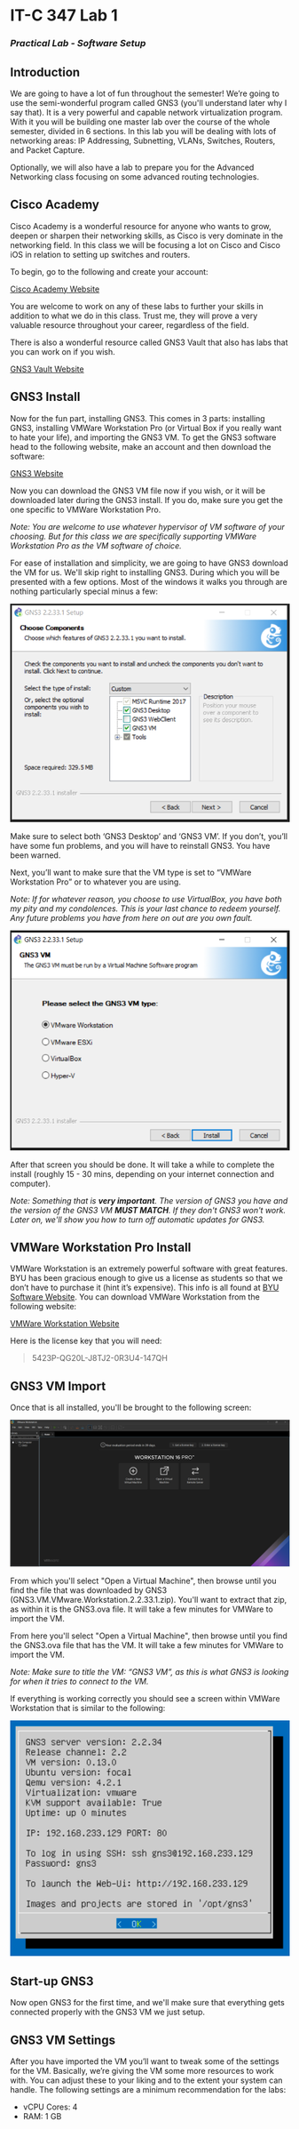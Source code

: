 # IT-C 347 Lab 1
### *Practical Lab - Software Setup*
## Introduction

We are going to have a lot of fun throughout the semester! We’re going to use the semi-wonderful program called GNS3 (you'll understand later why I say that). It is a very powerful and capable network virtualization program. With it you will be building one master lab over the course of the whole semester, divided in 6 sections. In this lab you will be dealing with lots of networking areas: IP Addressing, Subnetting, VLANs, Switches, Routers, and Packet Capture.

Optionally, we will also have a lab to prepare you for the Advanced Networking class focusing on some advanced routing technologies.

## Cisco Academy

Cisco Academy is a wonderful resource for anyone who wants to grow, deepen or sharpen their networking skills, as Cisco is very dominate in the networking field. In this class we will be focusing a lot on Cisco and Cisco iOS in relation to setting up switches and routers.

To begin, go to the following and create your account:

[Cisco Academy Website](https://www.netacad.com/)

You are welcome to work on any of these labs to further your skills in addition to what we do in this class. Trust me, they will prove a very valuable resource throughout your career, regardless of the field.

There is also a wonderful resource called GNS3 Vault that also has labs that you can work on if you wish.

[GNS3 Vault Website](https://gns3vault.com/)

## GNS3 Install

Now for the fun part, installing GNS3. This comes in 3 parts: installing GNS3, installing VMWare Workstation Pro (or Virtual Box if you really want to hate your life), and importing the GNS3 VM. To get the GNS3 software head to the following website, make an account and then download the software:

[GNS3 Website](https://www.gns3.com/)

Now you can download the GNS3 VM file now if you wish, or it will be downloaded later during the GNS3 install. If you do, make sure you get the one specific to VMWare Workstation Pro. 

*Note: You are welcome to use whatever hypervisor of VM software of your choosing. But for this class we are specifically supporting VMWare Workstation Pro as the VM software of choice.*

For ease of installation and simplicity, we are going to have GNS3 download the VM for us. We'll skip right to installing GNS3. During which you will be presented with a few options. Most of the windows it walks you through are nothing particularly special minus a few:

![GNS3 Components Screen](/assets/images/lab1/gns3-components.png "GNS3 Components Screen")

Make sure to select both ‘GNS3 Desktop’ and ‘GNS3 VM’. If you don’t, you’ll have some fun problems, and you will have to reinstall GNS3. You have been warned.

Next, you’ll want to make sure that the VM type is set to “VMWare Workstation Pro” or to whatever you are using.

*Note: If for whatever reason, you choose to use VirtualBox, you have both my pity and my condolences. This is your last chance to redeem yourself. Any future problems you have from here on out are you own fault.*

![GNS3 VM Type Screen](/assets/images/lab1/gns3-vm-type.png "GNS3 VM Type Screen")

After that screen you should be done. It will take a while to complete the install (roughly 15 - 30 mins, depending on your internet connection and computer).

*Note: Something that is **very important**. The version of GNS3 you have and the version of the GNS3 VM **MUST MATCH**. If they don't GNS3 won't work. Later on, we'll show you how to turn off automatic updates for GNS3.*

## VMWare Workstation Pro Install

VMWare Workstation is an extremely powerful software with great features. BYU has been gracious enough to give us a license as students so that we don’t have to purchase it (hint it’s expensive). This info is all found at [BYU Software Website](https://software.byu.edu/workstation). You can download VMWare Workstation from the following website:

[VMWare Workstation Website](https://www.vmware.com/products/workstation-pro/workstation-pro-evaluation.html)

Here is the license key that you will need:
> 5423P-QG20L-J8TJ2-0R3U4-147QH

## GNS3 VM Import

Once that is all installed, you'll be brought to the following screen:

![VMWare Workstation Main Screen](/assets/images/lab1/vmware-main.png "VMWare Workstation Main Screen")

From which you'll select "Open a Virtual Machine", then browse until you find the file that was downloaded by GNS3 (GNS3.VM.VMware.Workstation.2.2.33.1.zip). You'll want to extract that zip, as within it is the GNS3.ova file. It will take a few minutes for VMWare to import the VM. 

From here you'll select "Open a Virtual Machine", then browse until you find the GNS3.ova file that has the VM. It will take a few minutes for VMWare to import the VM.

*Note: Make sure to title the VM: “GNS3 VM”, as this is what GNS3 is looking for when it tries to connect to the VM.*

If everything is working correctly you should see a screen within VMWare Workstation that is similar to the following:

![VMWare Workstation GNS3 VM Screen](/assets/images/lab1/gns3-vm-working.png "VMWare Workstation GNS3 VM Screen")

## Start-up GNS3

Now open GNS3 for the first time, and we'll make sure that everything gets connected properly with the GNS3 VM we just setup.

## GNS3 VM Settings

After you have imported the VM you’ll want to tweak some of the settings for the VM. Basically, we’re giving the VM some more resources to work with. You can adjust these to your liking and to the extent your system can handle. The following settings are a minimum recommendation for the labs:

-	vCPU Cores: 4
-	RAM: 1 GB





